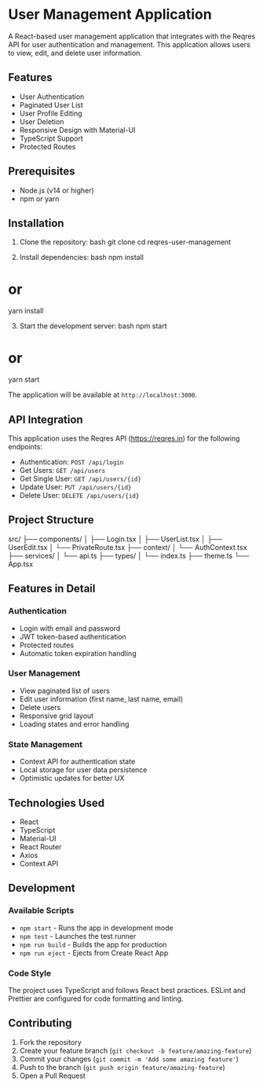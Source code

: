 # User Management Application

A React-based user management application that integrates with the Reqres API for user authentication and management. This application allows users to view, edit, and delete user information.

## Features

- User Authentication
- Paginated User List
- User Profile Editing
- User Deletion
- Responsive Design with Material-UI
- TypeScript Support
- Protected Routes

## Prerequisites

- Node.js (v14 or higher)
- npm or yarn

## Installation

1. Clone the repository:
bash
git clone <repository-url>
cd reqres-user-management


2. Install dependencies:
bash
npm install
# or
yarn install


3. Start the development server:
bash
npm start
# or
yarn start


The application will be available at `http://localhost:3000`.

## API Integration

This application uses the Reqres API (https://reqres.in) for the following endpoints:

- Authentication: `POST /api/login`
- Get Users: `GET /api/users`
- Get Single User: `GET /api/users/{id}`
- Update User: `PUT /api/users/{id}`
- Delete User: `DELETE /api/users/{id}`

## Project Structure


src/
├── components/
│   ├── Login.tsx
│   ├── UserList.tsx
│   ├── UserEdit.tsx
│   └── PrivateRoute.tsx
├── context/
│   └── AuthContext.tsx
├── services/
│   └── api.ts
├── types/
│   └── index.ts
├── theme.ts
└── App.tsx


## Features in Detail

### Authentication
- Login with email and password
- JWT token-based authentication
- Protected routes
- Automatic token expiration handling

### User Management
- View paginated list of users
- Edit user information (first name, last name, email)
- Delete users
- Responsive grid layout
- Loading states and error handling

### State Management
- Context API for authentication state
- Local storage for user data persistence
- Optimistic updates for better UX

## Technologies Used

- React
- TypeScript
- Material-UI
- React Router
- Axios
- Context API

## Development

### Available Scripts

- `npm start` - Runs the app in development mode
- `npm test` - Launches the test runner
- `npm run build` - Builds the app for production
- `npm run eject` - Ejects from Create React App

### Code Style

The project uses TypeScript and follows React best practices. ESLint and Prettier are configured for code formatting and linting.

## Contributing

1. Fork the repository
2. Create your feature branch (`git checkout -b feature/amazing-feature`)
3. Commit your changes (`git commit -m 'Add some amazing feature'`)
4. Push to the branch (`git push origin feature/amazing-feature`)
5. Open a Pull Request
